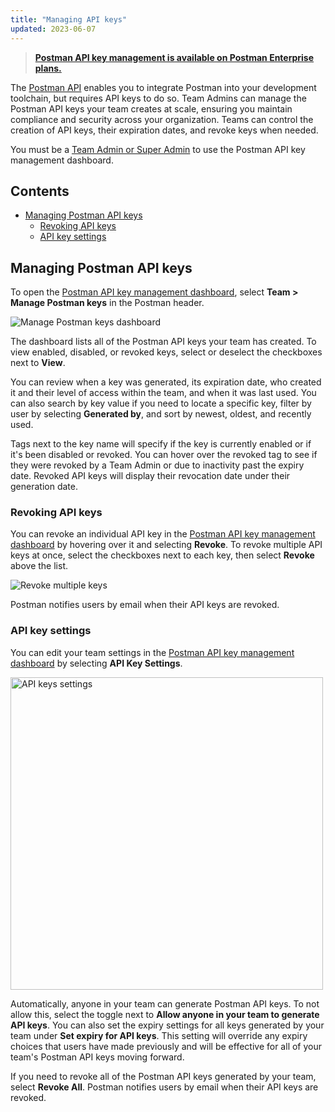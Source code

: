 ```yaml
---
title: "Managing API keys"
updated: 2023-06-07
---
```


> **[Postman API key management is available on Postman Enterprise plans.](https://www.postman.com/pricing)**

The [Postman API](/docs/developer/postman-api/intro-api/) enables you to integrate Postman into your development toolchain, but requires API keys to do so. Team Admins can manage the Postman API keys your team creates at scale, ensuring you maintain compliance and security across your organization. Teams can control the creation of API keys, their expiration dates, and revoke keys when needed.

You must be a [Team Admin or Super Admin](/docs/collaborating-in-postman/roles-and-permissions/#team-roles) to use the Postman API key management dashboard.

## Contents

* [Managing Postman API keys](#managing-postman-api-keys)
    * [Revoking API keys](#revoking-api-keys)
    * [API key settings](#api-key-settings)

## Managing Postman API keys

To open the [Postman API key management dashboard](http://go.postman.co/manage-postman-keys), select **Team > Manage Postman keys** in the Postman header.

<img alt="Manage Postman keys dashboard" src="https://assets.postman.com/postman-docs/v10/manage-postman-api-keys-v10.15.jpg"/>

The dashboard lists all of the Postman API keys your team has created. To view enabled, disabled, or revoked keys, select or deselect the checkboxes next to **View**.

You can review when a key was generated, its expiration date, who created it and their level of access within the team, and when it was last used. You can also search by key value if you need to locate a specific key, filter by user by selecting **Generated by**, and sort by newest, oldest, and recently used.

Tags next to the key name will specify if the key is currently enabled or if it's been disabled or revoked. You can hover over the revoked tag to see if they were revoked by a Team Admin or due to inactivity past the expiry date. Revoked API keys will display their revocation date under their generation date.

### Revoking API keys

You can revoke an individual API key in the [Postman API key management dashboard](http://go.postman.co/manage-postman-keys) by hovering over it and selecting **Revoke**. To revoke multiple API keys at once, select the checkboxes next to each key, then select **Revoke** above the list.

<img alt="Revoke multiple keys" src="https://assets.postman.com/postman-docs/v10/manage-postman-api-keys-revoke-multiple-v10.15.jpg"/>	

Postman notifies users by email when their API keys are revoked.

### API key settings

You can edit your team settings in the [Postman API key management dashboard](http://go.postman.co/manage-postman-keys) by selecting **API Key Settings**.

<img alt="API keys settings" src="https://assets.postman.com/postman-docs/v10/manage-postman-api-keys-settings-v10.15.jpg" width="500px"/>	

Automatically, anyone in your team can generate Postman API keys. To not allow this, select the toggle next to **Allow anyone in your team to generate API keys**. You can also set the expiry settings for all keys generated by your team under **Set expiry for API keys**. This setting will override any expiry choices that users have made previously and will be effective for all of your team's Postman API keys moving forward.

If you need to revoke all of the Postman API keys generated by your team, select **Revoke All**. Postman notifies users by email when their API keys are revoked.
